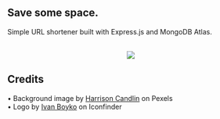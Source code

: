 

## Save some space.

<div>Simple URL shortener built with Express.js and MongoDB Atlas.</div>

<br/>

<div align="center">
  <p>
    <img src="https://imgur.com/SL8jXoK.jpg"/>
  </p>
</div>

## Credits
<div>• Background image by <a href="https://www.pexels.com/photo/close-up-photo-of-blue-background-2441454/">Harrison Candlin</a> on Pexels</div>
<div>• Logo by <a href="https://www.iconfinder.com/visualpharm">Ivan Boyko</a> on Iconfinder</div>
